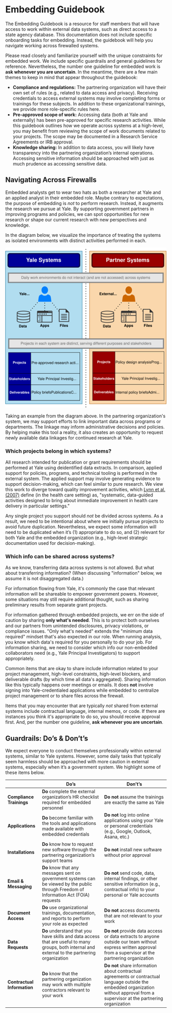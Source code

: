 # Embedding Guidebook

The Embedding Guidebook is a resource for staff members that will have access to work within external data systems, such as direct access to a state agency database. This documentation does not include specific onboarding tasks for embedding. Instead, the guidebook will help you navigate working across firewalled systems.

Please read closely and familiarize yourself with the unique constraints for embedded work. We include specific guardrails and general guidelines for reference. Nevertheless, the number one guideline for embedded work is **ask whenever you are uncertain**. In the meantime, there are a few main themes to keep in mind that appear throughout the guidebook:

- **Compliance and regulations:** The partnering organization will have their own set of rules (e.g., related to data access and privacy). Receiving credentials to access external systems may involve completing forms or trainings for these subjects. In addition to these organizational trainings, we provide more role-specific rules here.
- **Pre-approved scope of work:** Accessing data (both at Yale and externally) has been pre-approved for specific research activities. While this guidebook outlines how we operate across systems at a high-level, you may benefit from reviewing the scope of work documents related to your projects. The scope may be documented in a Research Service Agreements or IRB approval.
- **Knowledge sharing:** In addition to data access, you will likely have transparency into the partnering organization’s internal operations. Accessing sensitive information should be approached with just as much prudence as accessing sensitive data.

## Navigating Across Firewalls

Embedded analysts get to wear two hats as both a researcher at Yale and an applied analyst in their embedded role. Maybe contrary to expectations, the purpose of embedding is *not* to perform research. Instead, it augments the research we pursue at Yale. By supporting government partners in improving programs and policies, we can spot opportunities for new research or shape our current research with new perspectives and knowledge.

In the diagram below, we visualize the importance of treating the systems as isolated environments with distinct activities performed in each.

![Firewall Activities](embedding_firewall.svg)

Taking an example from the diagram above. In the partnering organization's system, we may support efforts to link important data across programs or departments. The linkage may inform administrative decisions and policies. By helping make this tool a reality, it also creates an opportunity to request newly available data linkages for continued research at Yale.

### Which projects belong in which systems?

All research intended for publication or grant requirements should be performed at Yale using deidentified data extracts. In comparison, applied support for policies, programs, and technical tooling is performed in the external system. The applied support may involve generating evidence to support decision-making, which can feel similar to pure research. We view this work to diverge toward quality improvement activities, which [Lynn et al. (2007)](https://www.acpjournals.org/doi/full/10.7326/0003-4819-146-9-200705010-00155?download=true&journalCode=aim) define (in the health care setting) as, "systematic, data-guided activities designed to bring about immediate improvement in health care delivery in particular settings."

Any single project you support should *not* be divided across systems. As a result, we need to be intentional about where we initially pursue projects to avoid future duplication. Nevertheless, we expect some information will need to be duplicated when it’s (1) appropriate to do so, and (2) relevant for both Yale and the embedded organization (e.g., high-level strategic documentation used for decision-making).

### Which info can be shared across systems?

As we know, transferring data across systems is not allowed. But what about transferring information? (When discussing "information" below, we assume it is not disaggregated data.)

For information flowing from Yale, it's commonly the case that relevant information will be shareable to empower government powers. However, some situations may still require additional thought, such as sharing preliminary results from separate grant projects.

For information gathered through embedded projects, we err on the side of caution by sharing **only what's needed**. This is to protect both ourselves and our partners from unintended disclosures, privacy violations, or compliance issues. "Only what's needed" extends the "minimum data required" mindset that's also expected in our role. When running analysis, you know which data's required for you personally to do your job. For information sharing, we need to consider which info our non-embedded collaborators need (e.g., Yale Principal Investigators) to support appropriately.

Common items that are okay to share include information related to your project management, high-level constraints, high-level blockers, and deliverable drafts (by which time all data's aggregated). Sharing information like this typically happens over meetings or emails. It does **not** involve signing into Yale-credentialed applications while embedded to centralize project management or to share files across the firewall.

Items that you may encounter that are typically *not* shared from external systems include contractual language, internal memos, or code. If there are instances you think it's appropriate to do so, you should receive approval first. And, per the number one guideline, **ask whenever you are uncertain**.

## Guardrails: Do’s & Don’t’s

We expect everyone to conduct themselves professionally within external systems, similar to Yale systems. However, some daily tasks that typically seem harmless should be approached with more caution in external systems, especially when it’s a government system. We highlight some of these items below.

|       | Do’s  | Don’t’s |
| ----- | ----- | ------- |
| **Compliance Trainings** | **Do** complete the external organization’s HR checklist required for embedded personnel | **Do not** assume the trainings are exactly the same as Yale|
| **Applications** | **Do** become familiar with the tools and applications made available with embedded credentials | **Do not** log into online applications using your Yale or personal credentials (e.g., Google, Outlook, Asana, etc.) |
| **Installations** | **Do** know how to request new software through the partnering organization’s support teams | **Do not** install new software without prior approval |
| **Email & Messaging** | **Do** know that any messages sent on government systems can be viewed by the public through Freedom of Information Act (FOIA) requests | **Do not** send code, data, internal findings, or other sensitive information (e.g., contractual info) to your personal or Yale accounts |
| **Document Access** | **Do** use organizational trainings, documentation, and reports to perform your role as expected | **Do not** access documents that are not relevant to your work |
| **Data Requests** | **Do** understand that you have skills and data access that are useful to many groups, both internal and external to the partnering organization | **Do not** provide data access or data extracts to anyone outside our team without express written approval from a supervisor at the partnering organization |
| **Contractual Information** | **Do** know that the partnering organization may work with multiple contractors relevant to your work | **Do not** share information about contractual agreements or contractual language outside the embedded organization without approval from a supervisor at the partnering organization |


